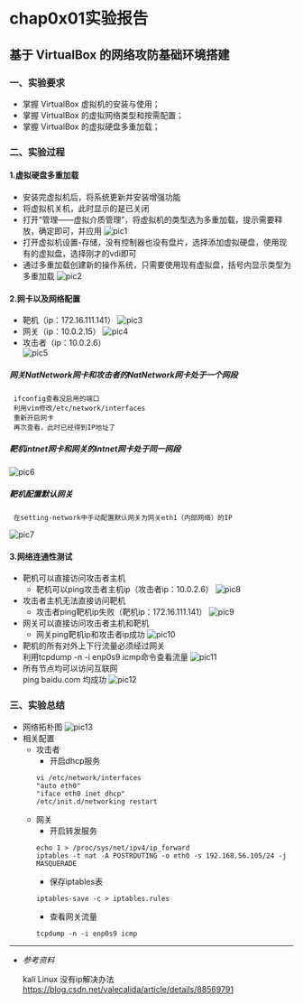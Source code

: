 # chap0x01实验报告
## 基于 VirtualBox 的网络攻防基础环境搭建

### 一、实验要求
* 掌握 VirtualBox 虚拟机的安装与使用；
* 掌握 VirtualBox 的虚拟网络类型和按需配置；
* 掌握 VirtualBox 的虚拟硬盘多重加载；

### 二、实验过程
#### 1.虚拟硬盘多重加载
* 安装完虚拟机后，将系统更新并安装增强功能
* 将虚拟机关机，此时显示的是已关闭 
* 打开“管理——虚拟介质管理”，将虚拟机的类型选为多重加载，提示需要释放，确定即可，并应用
![pic1](pic/多重加载1.png)
* 打开虚拟机设置-存储，没有控制器也没有盘片，选择添加虚拟硬盘，使用现有的虚拟盘，选择刚才的vdi即可
* 通过多重加载创建新的操作系统，只需要使用现有虚拟盘，括号内显示类型为多重加载
![pic2](pic/多重加载2.png)

#### 2.网卡以及网络配置
* 靶机（ip：172.16.111.141）
![pic3](pic/靶机1.png)
* 网关（ip：10.0.2.15）
![pic4](pic/网关1.png)
* 攻击者（ip：10.0.2.6）  
![pic5](pic/攻击者1.png)
##### 网关NatNetwork网卡和攻击者的NatNetwork网卡处于一个网段
     ifconfig查看没启用的端口
     利用vim修改/etc/network/interfaces
     重新开启网卡
     再次查看，此时已经得到IP地址了
##### 靶机intnet网卡和网关的intnet网卡处于同一网段
![pic6](pic/靶机网关.png)
##### 靶机配置默认网关
     在setting-network中手动配置默认网关为网关eth1（内部网络）的IP
![pic7](pic/靶机配置网关.png)

#### 3.网络连通性测试
* 靶机可以直接访问攻击者主机
    * 靶机可以ping攻击者主机ip（攻击者ip：10.0.2.6）
    ![pic8](pic/靶机访问攻击者.png)
* 攻击者主机无法直接访问靶机
    * 攻击者ping靶机ip失败（靶机ip：172.16.111.141）
    ![pic9](pic/攻击者无法访问靶机.png)
* 网关可以直接访问攻击者主机和靶机
    * 网关ping靶机ip和攻击者ip成功
    ![pic10](pic/网关访问靶机和攻击者.png)
* 靶机的所有对外上下行流量必须经过网关  
     利用tcpdump -n -i enp0s9 icmp命令查看流量
    ![pic11](pic/流量经过.png)
* 所有节点均可以访问互联网  
    ping baidu.com 均成功
    ![pic12](pic/所有结点访问互联网.png)


### 三、实验总结
* 网络拓朴图
    ![pic13](pic/网络拓扑.png)
* 相关配置
    * 攻击者
        * 开启dhcp服务
        ```
        vi /etc/network/interfaces 
        "auto eth0"  
        "iface eth0 inet dhcp"
        /etc/init.d/networking restart
        ```
    * 网关
        * 开启转发服务
        ```
        echo 1 > /proc/sys/net/ipv4/ip_forward  
        iptables -t nat -A POSTROUTING -o eth0 -s 192.168.56.105/24 -j MASQUERADE
        ```
        * 保存iptables表
        ```
        iptables-save -c > iptables.rules
        ```
        * 查看网关流量
        ```
        tcpdump -n -i enp0s9 icmp
        ```

- - -
* *参考资料*

    kali Linux 没有ip解决办法
    https://blog.csdn.net/valecalida/article/details/88569791